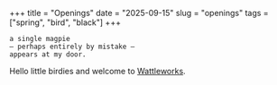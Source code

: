 +++
title = "Openings"
date = "2025-09-15"
slug = "openings"
tags = ["spring", "bird", "black"]
+++

```
a single magpie
— perhaps entirely by mistake —
appears at my door.
```

<!--more-->

Hello little birdies and welcome to [Wattleworks](/).
